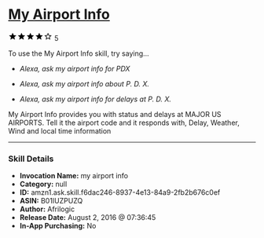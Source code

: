# [My Airport Info](http://alexa.amazon.com/#skills/amzn1.ask.skill.f6dac246-8937-4e13-84a9-2fb2b676c0ef)
![4 stars](../../images/ic_star_black_18dp_1x.png)![4 stars](../../images/ic_star_black_18dp_1x.png)![4 stars](../../images/ic_star_black_18dp_1x.png)![4 stars](../../images/ic_star_black_18dp_1x.png)![4 stars](../../images/ic_star_border_black_18dp_1x.png) 5

To use the My Airport Info skill, try saying...

* *Alexa, ask my airport info for PDX*

* *Alexa, ask my airport info about P. D. X.*

* *Alexa, ask my airport info for delays at P. D. X.*

My Airport Info provides you with status and delays at MAJOR US AIRPORTS. Tell it the airport code and it responds with, Delay, Weather, Wind and local time information

***

### Skill Details

* **Invocation Name:** my airport info
* **Category:** null
* **ID:** amzn1.ask.skill.f6dac246-8937-4e13-84a9-2fb2b676c0ef
* **ASIN:** B01IUZPUZQ
* **Author:** Afrilogic
* **Release Date:** August 2, 2016 @ 07:36:45
* **In-App Purchasing:** No
